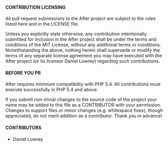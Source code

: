 #### CONTRIBUTION LICENSING

All pull request submissions to the After project are subject to the
rules listed here and in the LICENSE file.

Unless you explicitly state otherwise, any contribution intentionally
submitted for inclusion in the After project shall be under the terms and
conditions of the MIT License, without any additional terms or conditions.
Notwithstanding the above, nothing herein shall supersede or modify the
terms of any separate license agreement you may have executed with the
After project (or its licensor Daniel Lowrey) regarding such contributions.

#### BEFORE YOU PR

After requires minimum compatibility with PHP 5.4. All contributions must
execute successfully in PHP 5.4 and above.

If you submit non-trivial changes to the source code of the project your
name may be added to this file as a CONTRIBUTOR with your permission.
Changes to support files or minor changes (e.g. whitespace fixes), though
appreciated, do not merit addition as a contributor. Thank you in advance!

#### CONTRIBUTORS

- Daniel Lowrey
